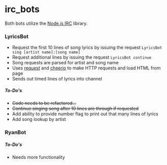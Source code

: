 irc_bots
========

Both bots utilize the [Node.js IRC](https://github.com/martynsmith/node-irc) library.

### LyricsBot
+ Request the first 10 lines of song lyrics by issuing the request `LyricsBot sing [artist name]:[song name]`
+ Request additional lines by issuing the request `LyricsBot continue`
+ Song requests are parsed for artist and song name
+ Uses [request](https://github.com/mikeal/request) and [cheerio](https://github.com/MatthewMueller/cheerio) to make HTTP requests and load HTML from page
+ Sends out timed lines of lyrics into channel

##### To-Do's
+ ~~Code needs to be refactored...~~
+ ~~Continue singing song after 10 lines are through if requested~~
+ Add ability to provide number flag to print out that many lines of lyrics
+ Add song lookup by artist

### RyanBot
##### To-Do's
+ Needs more functionality
